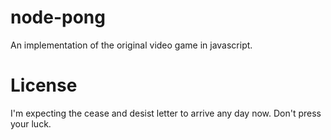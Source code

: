 node-pong
=========

An implementation of the original video game in javascript.

License
=======

I'm expecting the cease and desist letter to arrive any day now. Don't press your luck.